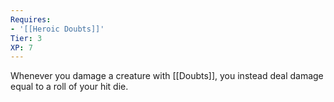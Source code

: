 ```yaml
---
Requires:
- '[[Heroic Doubts]]'
Tier: 3
XP: 7
---
```


Whenever you damage a creature with [[Doubts]], you instead deal damage equal to a roll of your hit die.